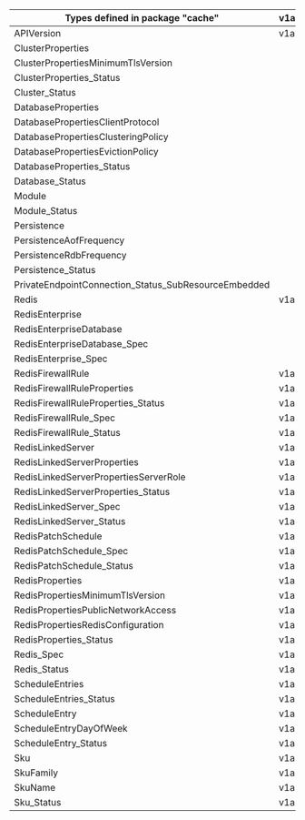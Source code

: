 | Types defined in package "cache"                     | v1alpha1api20201201 | v1alpha1api20210301 |
|------------------------------------------------------|---------------------|---------------------|
| APIVersion                                           | v1alpha1api20201201 | v1alpha1api20210301 |
| ClusterProperties                                    |                     | v1alpha1api20210301 |
| ClusterPropertiesMinimumTlsVersion                   |                     | v1alpha1api20210301 |
| ClusterProperties_Status                             |                     | v1alpha1api20210301 |
| Cluster_Status                                       |                     | v1alpha1api20210301 |
| DatabaseProperties                                   |                     | v1alpha1api20210301 |
| DatabasePropertiesClientProtocol                     |                     | v1alpha1api20210301 |
| DatabasePropertiesClusteringPolicy                   |                     | v1alpha1api20210301 |
| DatabasePropertiesEvictionPolicy                     |                     | v1alpha1api20210301 |
| DatabaseProperties_Status                            |                     | v1alpha1api20210301 |
| Database_Status                                      |                     | v1alpha1api20210301 |
| Module                                               |                     | v1alpha1api20210301 |
| Module_Status                                        |                     | v1alpha1api20210301 |
| Persistence                                          |                     | v1alpha1api20210301 |
| PersistenceAofFrequency                              |                     | v1alpha1api20210301 |
| PersistenceRdbFrequency                              |                     | v1alpha1api20210301 |
| Persistence_Status                                   |                     | v1alpha1api20210301 |
| PrivateEndpointConnection_Status_SubResourceEmbedded |                     | v1alpha1api20210301 |
| Redis                                                | v1alpha1api20201201 |                     |
| RedisEnterprise                                      |                     | v1alpha1api20210301 |
| RedisEnterpriseDatabase                              |                     | v1alpha1api20210301 |
| RedisEnterpriseDatabase_Spec                         |                     | v1alpha1api20210301 |
| RedisEnterprise_Spec                                 |                     | v1alpha1api20210301 |
| RedisFirewallRule                                    | v1alpha1api20201201 |                     |
| RedisFirewallRuleProperties                          | v1alpha1api20201201 |                     |
| RedisFirewallRuleProperties_Status                   | v1alpha1api20201201 |                     |
| RedisFirewallRule_Spec                               | v1alpha1api20201201 |                     |
| RedisFirewallRule_Status                             | v1alpha1api20201201 |                     |
| RedisLinkedServer                                    | v1alpha1api20201201 |                     |
| RedisLinkedServerProperties                          | v1alpha1api20201201 |                     |
| RedisLinkedServerPropertiesServerRole                | v1alpha1api20201201 |                     |
| RedisLinkedServerProperties_Status                   | v1alpha1api20201201 |                     |
| RedisLinkedServer_Spec                               | v1alpha1api20201201 |                     |
| RedisLinkedServer_Status                             | v1alpha1api20201201 |                     |
| RedisPatchSchedule                                   | v1alpha1api20201201 |                     |
| RedisPatchSchedule_Spec                              | v1alpha1api20201201 |                     |
| RedisPatchSchedule_Status                            | v1alpha1api20201201 |                     |
| RedisProperties                                      | v1alpha1api20201201 |                     |
| RedisPropertiesMinimumTlsVersion                     | v1alpha1api20201201 |                     |
| RedisPropertiesPublicNetworkAccess                   | v1alpha1api20201201 |                     |
| RedisPropertiesRedisConfiguration                    | v1alpha1api20201201 |                     |
| RedisProperties_Status                               | v1alpha1api20201201 |                     |
| Redis_Spec                                           | v1alpha1api20201201 |                     |
| Redis_Status                                         | v1alpha1api20201201 |                     |
| ScheduleEntries                                      | v1alpha1api20201201 |                     |
| ScheduleEntries_Status                               | v1alpha1api20201201 |                     |
| ScheduleEntry                                        | v1alpha1api20201201 |                     |
| ScheduleEntryDayOfWeek                               | v1alpha1api20201201 |                     |
| ScheduleEntry_Status                                 | v1alpha1api20201201 |                     |
| Sku                                                  | v1alpha1api20201201 | v1alpha1api20210301 |
| SkuFamily                                            | v1alpha1api20201201 |                     |
| SkuName                                              | v1alpha1api20201201 | v1alpha1api20210301 |
| Sku_Status                                           | v1alpha1api20201201 | v1alpha1api20210301 |
